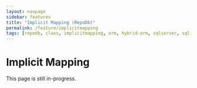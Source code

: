 ```yaml
---
layout: navpage
sidebar: features
title: "Implicit Mapping (RepoDb)"
permalink: /feature/implicitmapping
tags: [repodb, class, implicitmapping, orm, hybrid-orm, sqlserver, sqlite, mysql, postgresql]
---
```


# Implicit Mapping

This page is still in-progress.